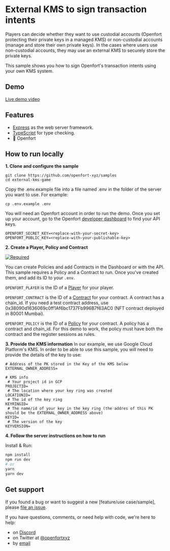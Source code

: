 # External KMS to sign transaction intents

Players can decide whether they want to use custodial accounts (Openfort protecting their private keys in a managed KMS) or non-custodial accounts (manage and store their own private keys).
In the cases where users use non-custodial accounts, they may use an external KMS to securely store the private keys.

This sample shows you how to sign Openfort's transaction intents using your own KMS system.

## Demo
[Live demo video](https://www.youtube.com/watch?v=uHigZXdTECw)

## Features

- [Express](https://expressjs.com/) as the web server framework.
- [TypeScript](https://www.typescriptlang.org/) for type checking.
- 🏰 Openfort

## How to run locally

**1. Clone and configure the sample**

```
git clone https://github.com/openfort-xyz/samples
cd external-kms-game
```

Copy the .env.example file into a file named .env in the folder of the server you want to use. For example:

```
cp .env.example .env
```

You will need an Openfort account in order to run the demo. Once you set up your account, go to the Openfort [developer dashboard](https://dashboard.openfort.xyz/apikeys) to find your API keys.

```
OPENFORT_SECRET_KEY=<replace-with-your-secret-key>
OPENFORT_PUBLIC_KEY=<replace-with-your-publishable-key>
```

**2. Create a Player, Policy and Contract**

[![Required](https://img.shields.io/badge/REQUIRED-TRUE-ORANGE.svg)](https://shields.io/)

You can create Policies and add Contracts in the Dashboard or with the API. This sample requires a Policy and a Contract to run. Once you've created them, and add its ID to your `.env`.

`OPENFORT_PLAYER` is the ID of a [Player](https://www.openfort.xyz/docs/api/players#create-a-player) for your player. 

`OPENFORT_CONTRACT` is the ID of a [Contract](https://www.openfort.xyz/docs/api/contracts#create-a-contract) for your contract. A contract has a chain_id. 
If you need a test contract address, use 0x38090d1636069c0ff1Af6bc1737Fb996B7f63AC0 (NFT contract deployed in 80001 Mumbai).

`OPENFORT_POLICY` is the ID of a [Policy](https://www.openfort.xyz/docs/api/policies#create-a-policy) for your contract. A policy has a contract and chain_id. For this demo to work, the policy must have both the contract and the register sessions as rules.

**3. Provide the KMS information**
In our example, we use Google Cloud Platform's KMS. In order to be able to use this sample, you will need to provide the details of the key to use: 

```
# Address of the PK stored in the Key of the KMS below
EXTERNAL_OWNER_ADDRESS=

# KMS info
 # Your project id in GCP
PROJECTID=
 # The location where your key ring was created
LOCATIONID=
 # The id of the key ring
KEYRINGID=
 # The name/id of your key in the key ring (the addres of this PK should be the EXTERNAL_OWNER_ADDRESS above)
KEYID=
 # The version of the key
KEYVERSION=
```

**4. Follow the server instructions on how to run**

Install & Run:

```bash
npm install
npm run dev
# or
yarn
yarn dev
```

## Get support
If you found a bug or want to suggest a new [feature/use case/sample], please [file an issue](../../../issues).

If you have questions, comments, or need help with code, we're here to help:
- on [Discord](https://discord.com/invite/t7x7hwkJF4)
- on Twitter at [@openfortxyz](https://twitter.com/StripeDev)
- by [email](mailto:support+github@openfort.xyz)
